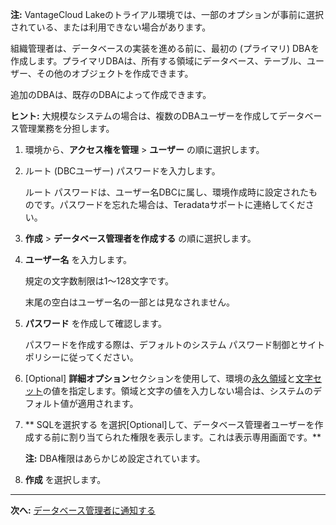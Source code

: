 **注:** VantageCloud Lakeのトライアル環境では、一部のオプションが事前に選択されている、または利用できない場合があります。

組織管理者は、データベースの実装を進める前に、最初の (プライマリ) DBAを作成します。プライマリDBAは、所有する領域にデータベース、テーブル、ユーザー、その他のオブジェクトを作成できます。

追加のDBAは、既存のDBAによって作成できます。

**ヒント:** 大規模なシステムの場合は、複数のDBAユーザーを作成してデータベース管理業務を分担します。

1.  環境から、**アクセス権を管理** > **ユーザー** の順に選択します。


1.  ルート (DBCユーザー) パスワードを入力します。

    ルート パスワードは、ユーザー名DBCに属し、環境作成時に設定されたものです。パスワードを忘れた場合は、Teradataサポートに連絡してください。


1.  **作成** > **データベース管理者を作成する** の順に選択します。


1.  **ユーザー名** を入力します。

    規定の文字数制限は1～128文字です。

    末尾の空白はユーザー名の一部とは見なされません。


1.  **パスワード** を作成して確認します。

    パスワードを作成する際は、デフォルトのシステム パスワード制御とサイト ポリシーに従ってください。


1.  [Optional] **詳細オプション**セクションを使用して、環境の[永久領域](yvc1731523611301.md)と[文字セット](hnk1731523638342.md)の値を指定します。領域と文字の値を入力しない場合は、システムのデフォルト値が適用されます。


1.  ** SQLを選択する を選択[Optional]して、データベース管理者ユーザーを作成する前に割り当てられた権限を表示します。これは表示専用画面です。**

    **注:** DBA権限はあらかじめ設定されています。


1.  **作成** を選択します。


---

**次へ:** [データベース管理者に通知する](xnm1723830877831.md)

